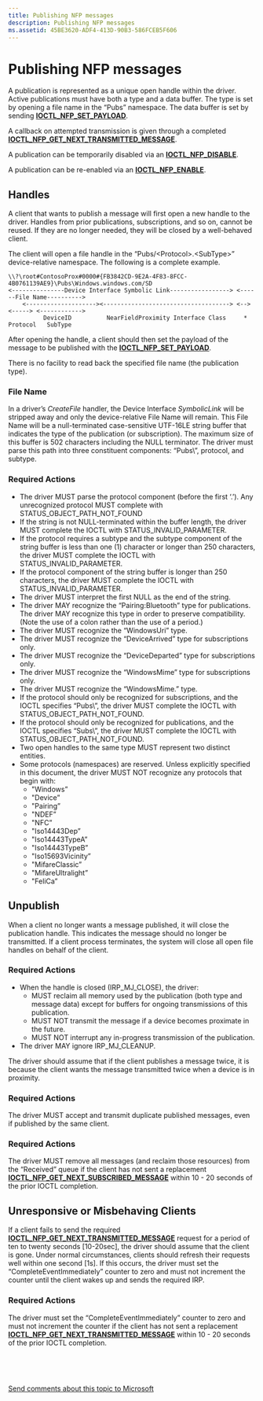 ```yaml
---
title: Publishing NFP messages
description: Publishing NFP messages
ms.assetid: 45BE3620-ADF4-413D-90B3-586FCEB5F606
---
```


# Publishing NFP messages


A publication is represented as a unique open handle within the driver. Active publications must have both a type and a data buffer. The type is set by opening a file name in the “Pubs” namespace. The data buffer is set by sending [**IOCTL\_NFP\_SET\_PAYLOAD**](https://msdn.microsoft.com/library/windows/hardware/jj853321).

A callback on attempted transmission is given through a completed [**IOCTL\_NFP\_GET\_NEXT\_TRANSMITTED\_MESSAGE**](https://msdn.microsoft.com/library/windows/hardware/jj853320).

A publication can be temporarily disabled via an [**IOCTL\_NFP\_DISABLE**](https://msdn.microsoft.com/library/windows/hardware/jj853315).

A publication can be re-enabled via an [**IOCTL\_NFP\_ENABLE**](https://msdn.microsoft.com/library/windows/hardware/jj853316).

##  Handles


A client that wants to publish a message will first open a new handle to the driver. Handles from prior publications, subscriptions, and so on, cannot be reused. If they are no longer needed, they will be closed by a well-behaved client.

The client will open a file handle in the “Pubs/&lt;Protocol&gt;.&lt;SubType&gt;” device-relative namespace. The following is a complete example.

``` syntax
\\?\root#ContosoProx#0000#{FB3842CD-9E2A-4F83-8FCC-4B0761139AE9}\Pubs\Windows.windows.com/SD
<---------------Device Interface Symbolic Link-----------------> <------File Name---------->
    <--------------------><------------------------------------> <--> <-----> <------------>
          DeviceID          NearFieldProximity Interface Class     *  Protocol   SubType
```

After opening the handle, a client should then set the payload of the message to be published with the [**IOCTL\_NFP\_SET\_PAYLOAD**](https://msdn.microsoft.com/library/windows/hardware/jj853321).

There is no facility to read back the specified file name (the publication type).

### File Name

In a driver’s *CreateFile* handler, the Device Interface *SymbolicLink* will be stripped away and only the device-relative File Name will remain. This File Name will be a null-terminated case-sensitive UTF-16LE string buffer that indicates the type of the publication (or subscription). The maximum size of this buffer is 502 characters including the NULL terminator. The driver must parse this path into three constituent components: “Pubs\\”, protocol, and subtype.

### Required Actions

-   The driver MUST parse the protocol component (before the first ‘.’). Any unrecognized protocol MUST complete with STATUS\_OBJECT\_PATH\_NOT\_FOUND
-   If the string is not NULL-terminated within the buffer length, the driver MUST complete the IOCTL with STATUS\_INVALID\_PARAMETER.
-   If the protocol requires a subtype and the subtype component of the string buffer is less than one (1) character or longer than 250 characters, the driver MUST complete the IOCTL with STATUS\_INVALID\_PARAMETER.
-   If the protocol component of the string buffer is longer than 250 characters, the driver MUST complete the IOCTL with STATUS\_INVALID\_PARAMETER.
-   The driver MUST interpret the first NULL as the end of the string.
-   The driver MAY recognize the “Pairing:Bluetooth” type for publications. The driver MAY recognize this type in order to preserve compatibility. (Note the use of a colon rather than the use of a period.)
-   The driver MUST recognize the “WindowsUri” type.
-   The driver MUST recognize the “DeviceArrived” type for subscriptions only.
-   The driver MUST recognize the “DeviceDeparted” type for subscriptions only.
-   The driver MUST recognize the “WindowsMime” type for subscriptions only.
-   The driver MUST recognize the “WindowsMime.” type.
-   If the protocol should only be recognized for subscriptions, and the IOCTL specifies “Pubs\\”, the driver MUST complete the IOCTL with STATUS\_OBJECT\_PATH\_NOT\_FOUND.
-   If the protocol should only be recognized for publications, and the IOCTL specifies “Subs\\”, the driver MUST complete the IOCTL with STATUS\_OBJECT\_PATH\_NOT\_FOUND.
-   Two open handles to the same type MUST represent two distinct entities.
-   Some protocols (namespaces) are reserved. Unless explicitly specified in this document, the driver MUST NOT recognize any protocols that begin with:
    -   "Windows”
    -   "Device”
    -   "Pairing”
    -   "NDEF”
    -   "NFC”
    -   "Iso14443Dep”
    -   "Iso14443TypeA”
    -   "Iso14443TypeB”
    -   "Iso15693Vicinity”
    -   "MifareClassic”
    -   "MifareUltralight”
    -   "FeliCa”

## Unpublish


When a client no longer wants a message published, it will close the publication handle. This indicates the message should no longer be transmitted. If a client process terminates, the system will close all open file handles on behalf of the client.

### Required Actions

-   When the handle is closed (IRP\_MJ\_CLOSE), the driver:
    -   MUST reclaim all memory used by the publication (both type and message data) except for buffers for ongoing transmissions of this publication.
    -   MUST NOT transmit the message if a device becomes proximate in the future.
    -   MUST NOT interrupt any in-progress transmission of the publication.
-   The driver MAY ignore IRP\_MJ\_CLEANUP.

The driver should assume that if the client publishes a message twice, it is because the client wants the message transmitted twice when a device is in proximity.

### Required Actions

The driver MUST accept and transmit duplicate published messages, even if published by the same client.

### Required Actions


The driver MUST remove all messages (and reclaim those resources) from the “Received” queue if the client has not sent a replacement [**IOCTL\_NFP\_GET\_NEXT\_SUBSCRIBED\_MESSAGE**](https://msdn.microsoft.com/library/windows/hardware/jj853319) within 10 - 20 seconds of the prior IOCTL completion.

## Unresponsive or Misbehaving Clients


If a client fails to send the required [**IOCTL\_NFP\_GET\_NEXT\_TRANSMITTED\_MESSAGE**](https://msdn.microsoft.com/library/windows/hardware/jj853320) request for a period of ten to twenty seconds \[10-20sec\], the driver should assume that the client is gone. Under normal circumstances, clients should refresh their requests well within one second \[1s\]. If this occurs, the driver must set the “CompleteEventImmediately” counter to zero and must not increment the counter until the client wakes up and sends the required IRP.

### Required Actions

The driver must set the “CompleteEventImmediately” counter to zero and must not increment the counter if the client has not sent a replacement [**IOCTL\_NFP\_GET\_NEXT\_TRANSMITTED\_MESSAGE**](https://msdn.microsoft.com/library/windows/hardware/jj853320) within 10 - 20 seconds of the prior IOCTL completion.

 

 

[Send comments about this topic to Microsoft](mailto:wsddocfb@microsoft.com?subject=Documentation%20feedback%20%5Bnfpdrivers\nfpdrivers%5D:%20Publishing%20NFP%20messages%20%20RELEASE:%20%284/5/2016%29&body=%0A%0APRIVACY%20STATEMENT%0A%0AWe%20use%20your%20feedback%20to%20improve%20the%20documentation.%20We%20don't%20use%20your%20email%20address%20for%20any%20other%20purpose,%20and%20we'll%20remove%20your%20email%20address%20from%20our%20system%20after%20the%20issue%20that%20you're%20reporting%20is%20fixed.%20While%20we're%20working%20to%20fix%20this%20issue,%20we%20might%20send%20you%20an%20email%20message%20to%20ask%20for%20more%20info.%20Later,%20we%20might%20also%20send%20you%20an%20email%20message%20to%20let%20you%20know%20that%20we've%20addressed%20your%20feedback.%0A%0AFor%20more%20info%20about%20Microsoft's%20privacy%20policy,%20see%20http://privacy.microsoft.com/default.aspx. "Send comments about this topic to Microsoft")




